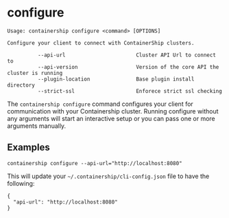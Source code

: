 # configure

```
Usage: containership configure <command> [OPTIONS]

Configure your client to connect with ContainerShip clusters.

          --api-url                       Cluster API Url to connect to
          --api-version                   Version of the core API the cluster is running
          --plugin-location               Base plugin install directory
          --strict-ssl                    Enforece strict ssl checking
```

The `containership configure` command configures your client for communication with your Containership cluster. Running configure without any arguments will start an interactive setup or you can pass one or more arguments manually.

## Examples

```
containership configure --api-url="http://localhost:8080"
```

This will update your `~/.containership/cli-config.json` file to have the following:

```
{
  "api-url": "http://localhost:8080"
}
```



